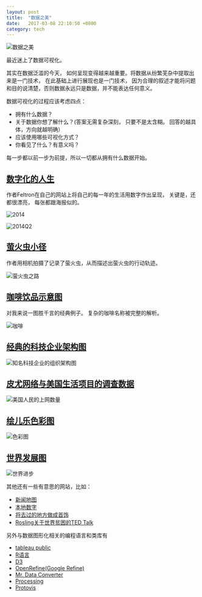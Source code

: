 ```yaml
---
layout: post
title:  "数据之美"
date:   2017-03-08 22:10:50 +0800
category: tech
---
```


![数据之美](https://img1.doubanio.com/lpic/s27280759.jpg)

最近迷上了数据可视化。 

其实在数据泛滥的今天， 如何呈现变得越来越重要。将数据从纷繁芜杂中提取出来是一门技术， 在此基础上进行展现也是一门技术， 因为合理的叙述才能将问题和目的说清楚，否则数据永远只是数据，并不能表达任何意义。 

数据可视化的过程应该考虑四点：

* 拥有什么数据？
* 关于数据你想了解什么？(答案无需复杂深刻， 只要不是太含糊。 回答的越具体，方向就越明确）
* 应该使用哪些可视化方式？
* 你看见了什么？有意义吗？

每一步都以前一步为前提，所以一切都从拥有什么数据开始。 


## [数字化的人生](http://feltron.com)

作者Feltron在自己的网站上将自己的每一年的生活用数字作出呈现， 关键是，还都很漂亮， 每张都跟海报似的。 

![2014](http://feltron.com/images/FAR14/03@2x.jpg)

![2014Q2](http://feltron.com/images/FAR14/07@2x.jpg)


## [萤火虫小径](http://quit007.deviantart.com)

作者用相机拍摄了记录了萤火虫，从而描述出萤火虫的行动轨迹。 

![萤火虫之路](http://img02.deviantart.net/9f7c/i/2010/053/d/4/summer_night_dreams_i_by_quit007.jpg)


## [咖啡饮品示意图](http://lokeshdhakar.com/media/posts/coffee-drinks-illustrated/coffee%20drinks.png)

对我来说一图胜千言的经典例子。 复杂的咖啡名称被完整的解析。 

![咖啡](http://lokeshdhakar.com/media/posts/coffee-drinks-illustrated/coffee%20drinks.png)


## [经典的科技企业架构图](http://www.bonkersworld.net/organizational-charts/)

![知名科技企业的组织架构图](http://www.bonkersworld.net/images/2011.06.27_organizational_charts.png)


## [皮尤网络与美国生活项目的调查数据](http://www.pewresearch.org/fact-tank/2017/01/12/evolution-of-technology/)

![美国人民的上网数量](http://assets.pewresearch.org/wp-content/uploads/sites/12/2017/01/11134358/FT_17.01.10_InternetFactSheets.png)

## [绘儿乐色彩图](http://www.datapointed.net/visualizations/color/crayola-crayon-chart/)

![色彩图](http://www.datapointed.net/media/2010/07/crayola_crayon_color_chart.jpg)

## [世界发展图](http://flowingprints.com/print4.php)

![世界进步](http://flowingprints.com/img/world/world-progress-report.png)



其他还有一些有意思的网站，比如：

- [新闻地图](http://newsmap.jp)
- [本地数字](http://www.trulia.com/local)
- [将去过的地方做成首饰](http://meshu.io)
- [Rosling关于世界贫困的TED Talk](http://www.ted.com/talks/hans_rosling_reveals_new_insights_on_poverty#t-289331)

另外与数据图形化相关的编程语言和类库有

- [tableau public](https://public.tableau.com)
- [R语言](http://r-project.org)
- [D3](https://d3js.org/)
- [OpenRefine(Google Refine)](http://openrefine.org/)
- [Mr. Data Converter](https://shancarter.github.io/mr-data-converter/)
- [Processing](https://processing.org/)
- [Protovis](http://mbostock.github.io/protovis/)